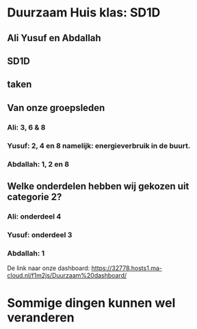 # Duurzaam Huis  klas: SD1D

## Ali Yusuf en Abdallah

## SD1D

## taken
## Van onze groepsleden

### Ali: 3, 6 & 8   

### Yusuf:  2, 4 en 8 namelijk: energieverbruik in de buurt.

### Abdallah: 1, 2 en 8










## Welke onderdelen hebben wij gekozen uit categorie 2?

### Ali: onderdeel 4

### Yusuf: onderdeel 3

### Abdallah: 1

De link naar onze dashboard: https://32778.hosts1.ma-cloud.nl/f1m2js/Duurzaam%20dashboard/

# Sommige dingen kunnen wel veranderen

